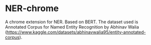 # NER-chrome
A chrome extension for NER. Based on BERT.
The dataset used is Annotated Corpus for Named Entity Recognition by Abhinav Walia (https://www.kaggle.com/datasets/abhinavwalia95/entity-annotated-corpus).
